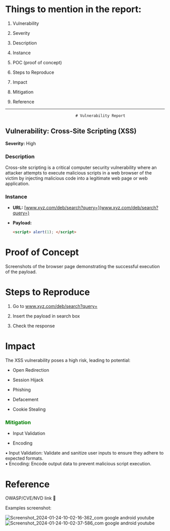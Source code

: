 # Things to mention in the report: 
1. Vulnerability

2. Severity

3. Description

4. Instance

5. POC (proof of concept)

6. Steps to Reproduce

7. Impact

8. Mitigation

9. Reference


-------------------------------------------------------
                                   # Vulnerability Report

## Vulnerability: Cross-Site Scripting (XSS)

**Severity:** High

### Description

Cross-site scripting is a critical computer security vulnerability where an attacker attempts to execute malicious scripts in a web browser of the victim by injecting malicious code into a legitimate web page or web application.

### Instance

- **URL:** [www.xyz.com/deb/search?query=](www.xyz.com/deb/search?query=)
  
- **Payload:**
  ```html
  <script> alert(1); </script>

# Proof of Concept
Screenshots of the browser page demonstrating the successful execution of the payload.

# Steps to Reproduce

1. Go to www.xyz.com/deb/search?query=

2. Insert the payload in search box

3. Check the response


# Impact
The XSS vulnerability poses a high risk, leading to potential:

* Open Redirection

* Session Hijack

* Phishing

* Defacement

* Cookie Stealing

### <span style="color:green">Mitigation</span>


* Input Validation

* Encoding

• Input Validation: Validate and sanitize user inputs to ensure they adhere to expected formats. </br>
• Encoding: Encode output data to prevent malicious script execution.

# Reference
OWASP/CVE/NVD link 🔗

Examples screenshot: 

![Screenshot_2024-01-24-10-02-16-362_com google android youtube](https://github.com/masshuvo/full_ceh_guide/assets/108648096/3368e757-9cbd-4607-af6e-af627ee2885b)
![Screenshot_2024-01-24-10-02-37-586_com google android youtube](https://github.com/masshuvo/full_ceh_guide/assets/108648096/dc85fcec-c8e5-439e-8456-11eb5e3f64a2)
